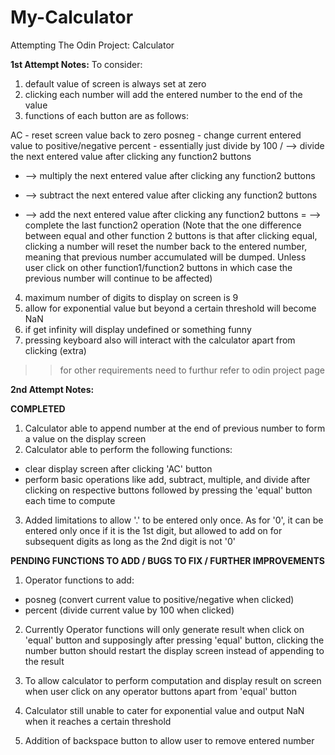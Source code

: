 # My-Calculator
Attempting The Odin Project: Calculator 

**1st Attempt Notes:**
To consider:
1) default value of screen is always set at zero
2) clicking each number will add the entered number to the end of the value
3) functions of each button are as follows:

AC - reset screen value back to zero
posneg - change current entered value to positive/negative
percent - essentially just divide by 100
/ --> divide the next entered value after clicking any function2 buttons
* --> multiply the next entered value after clicking any function2 buttons
- --> subtract the next entered value after clicking any function2 buttons
+ --> add the next entered value after clicking any function2 buttons
= --> complete the last function2 operation
(Note that the one difference between equal and other function 2 buttons is that after clicking equal, clicking a number will reset the number back to the entered number, meaning that previous number accumulated will be dumped. Unless user click on other function1/function2 buttons in which case the previous number will continue to be affected)

4) maximum number of digits to display on screen is 9
5) allow for exponential value but beyond a certain threshold will become NaN
6) if get infinity will display undefined or something funny
7) pressing keyboard also will interact with the calculator apart from clicking (extra)

>> for other requirements need to furthur refer to odin project page

**2nd Attempt Notes:**

****COMPLETED****

1) Calculator able to append number at the end of previous number to form a value on the display screen
2) Calculator able to perform the following functions:
- clear display screen after clicking 'AC' button
- perform basic operations like add, subtract, multiple, and divide after clicking on respective buttons followed by pressing the 'equal' button each time to compute
3) Added limitations to allow '.' to be entered only once. As for '0', it can be entered only once if it is the 1st digit, but allowed to add on for subsequent digits as long as the 2nd digit is not '0'

****PENDING FUNCTIONS TO ADD / BUGS TO FIX / FURTHER IMPROVEMENTS****

1) Operator functions to add:
- posneg (convert current value to positive/negative when clicked)
- percent (divide current value by 100 when clicked)
  
2) Currently Operator functions will only generate result when click on 'equal' button and supposingly after pressing 'equal' button, clicking the number button should restart the display screen instead of appending to the result

3) To allow calculator to perform computation and display result on screen when user click on any operator buttons apart from 'equal' button

4) Calculator still unable to cater for exponential value and output NaN when it reaches a certain threshold

5) Addition of backspace button to allow user to remove entered number
